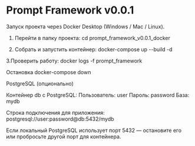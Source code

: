 # Prompt Framework v0.0.1

Запуск проекта через Docker Desktop (Windows / Mac / Linux).

1. Перейти в папку проекта:
cd prompt_framework_v0.0.1_docker

2. Собрать и запустить контейнер:
docker-compose up --build -d

3.Проверить работу:
docker logs -f prompt_framework

Остановка
docker-compose down

PostgreSQL (опционально)

Контейнер db с PostgreSQL:
Пользователь: user
Пароль: password
База: mydb

Строка подключения для приложения:
postgresql://user:password@db:5432/mydb

Если локальный PostgreSQL использует порт 5432 — остановите его или пробросьте другой порт для контейнера.